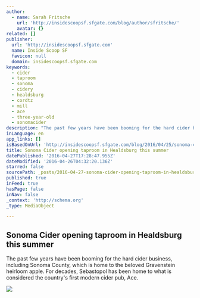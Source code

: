 ```yaml
---
author:
  - name: Sarah Fritsche
    url: 'http://insidescoopsf.sfgate.com/blog/author/sfritsche/'
    avatar: {}
related: []
publisher:
  url: 'http://insidescoopsf.sfgate.com'
  name: Inside Scoop SF
  favicon: null
  domain: insidescoopsf.sfgate.com
keywords:
  - cider
  - taproom
  - sonoma
  - cidery
  - healdsburg
  - cordtz
  - mill
  - ace
  - three-year-old
  - sonomacider
description: "The past few years have been booming for the hard cider business, including Sonoma County, which is home to the beloved Gravenstein heirloom apple. For decades, Sebastopol has been home to what is considered the country's first modern cider pub, Ace."
inLanguage: en
app_links: []
isBasedOnUrl: 'http://insidescoopsf.sfgate.com/blog/2016/04/25/sonoma-cider-opening-taproom-in-healdsburg-this-summer/'
title: Sonoma Cider opening taproom in Healdsburg this summer
datePublished: '2016-04-27T17:28:47.955Z'
dateModified: '2016-04-26T04:32:20.136Z'
starred: false
sourcePath: _posts/2016-04-27-sonoma-cider-opening-taproom-in-healdsburg-this-summer.md
published: true
inFeed: true
hasPage: false
inNav: false
_context: 'http://schema.org'
_type: MediaObject

---
```

<article style=""><h1>Sonoma Cider opening taproom in Healdsburg this summer</h1><p>The past few years have been booming for the hard cider business, including Sonoma County, which is home to the beloved Gravenstein heirloom apple. For decades, Sebastopol has been home to what is considered the country's first modern cider pub, Ace.</p><img src="http://insidescoopsf.sfgate.com/files/2016/04/Sonoma-Cider-Taproom-rendering.jpg" /></article>